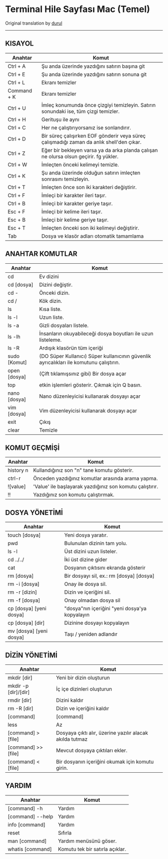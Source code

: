 # Terminal Hile Sayfası Mac (Temel)
Original translation by [durul](https://github.com/durul)

------------

## KISAYOL

| Anahtar | Komut |
| ------ | ----------|
| Ctrl + A | Şu anda üzerinde yazdığını satırın başına git |
| Ctrl + E | Şu anda üzerinde yazdığını satırın sonuna git |
| Ctrl + L | Ekranı temizler |
| Command + K | Ekranı temizler |
| Ctrl + U | İmleç konumunda önce çizgiyi temizleyin. Satırın sonundaki ise, tüm çizgi temizler. |
| Ctrl + H | Gerituşu ile aynı |
| Ctrl + C | Her ne çalıştırıyorsanız ise sonlandırır.|
| Ctrl + D | Bir süreç çalışırken EOF gönderir veya süreç çalışmadığı zaman da anlık shell'den çıkar. |
| Ctrl + Z | Eğer bir bekleyen varsa ya da arka planda çalışan ne olursa olsun geçirir. fg yükler. |
| Ctrl + W | İmleçten önceki kelimeyi temizle.  |
| Ctrl + K | Şu anda üzerinde olduğun satırın imleçten sonrasını temizleyin. |
| Ctrl + T | İmleçten önce son iki karakteri değiştirir. |
| Ctrl + F | İmleçi bir karakter ileri taşır. |
| Ctrl + B | İmleçi bir karakter geriye taşır. |
| Esc + F | İmleçi bir kelime ileri taşır. |
| Esc + B | İmleçi bir kelime geriye taşır. |
| Esc + T | İmleçten önceki son iki kelimeyi değiştirir. |
| Tab | Dosya ve klasör adları otomatik tamamlama |


## ANAHTAR KOMUTLAR

| Anahtar | Komut |
| ------ | ----------|
| cd | Ev dizini |
| cd [dosya] | Dizini değiştir. |
| cd - | Önceki dizin. |
| cd / | Kök dizin. |
| ls | Kısa liste. |
| ls -l | Uzun liste. |
| ls -a | Gizli dosyaları listele. |
| ls -lh | İnsanların okuyabileceği dosya boyutları ile uzun listeleme. |
| ls -R | Ardışık klasörün tüm içeriği |
| sudo [Komut] | (DO Süper Kullanıcı) Süper kullanıcının güvenlik ayrıcalıkları ile komutunu çalıştırın. |
| open [dosya] | (Çift tıklamışsınız gibi) Bir dosya açar |
| top | etkin işlemleri gösterir. Çıkmak için Q basın. |
| nano [dosya] | Nano düzenleyicisi kullanarak dosyayı açar |
| vim	[dosya] | Vim düzenleyicisi kullanarak dosyayı açar |
| exit | Çıkış |
| clear | Temizle |


## KOMUT GEÇMİŞİ

| Anahtar | Komut |
| ------ | ----------|
| history n | Kullandığınız son "n" tane komutu gösterir. |
| ctrl-r | Önceden yazdığınız komutlar arasında arama yapma. |
| ![value] | 'Value' ile başlayarak yazdığınız son komutu çalıştırır. |
| !! | Yazdığınız son komutu çalıştırmak. |


## DOSYA YÖNETİMİ

| Anahtar | Komut |
| ------ | ----------|
| touch [dosya] | Yeni dosya yaratır. |
| pwd | Bulunulan dizinin tam yolu.  |
| ls -l | Üst dizini uzun listeler. |
| cd ../../ | İki üst dizine gider |
| cat | Dosyanın çıktısını ekranda gösterir |
| rm [dosya] | Bir dosyayı sil, ex.: rm [dosya] [dosya] |
| rm -i [dosya] | Onay ile dosya sil. |
| rm -r [dizin] | Dizin ve içeriğini sil. |
| rm -f [dosya] | Onay olmadan dosya sil |
| cp [dosya] [yeni dosya] | "dosya"nın içeriğini "yeni dosya'ya kopyalayın|
| cp [dosya] [dir] | Dizinine dosyayı kopyalayın |
| mv [dosya] [yeni dosya] | Taşı / yeniden adlandır |


## DİZİN YÖNETİMİ

| Anahtar | Komut |
| ------ | ----------|
| mkdir [dir] | Yeni bir dizin oluşturun |
| mkdir -p [dir]/[dir] | İç içe dizinleri oluşturun |
| rmdir [dir] | Dizini kaldır |
| rm -R [dir] | Dizin ve içeriğini kaldır |
| [command] | [command] |	Çıktı üreten birden çok komutu birleştirmeyi sağlar. |
| less | Az |
| [command] > [file] | Dosyaya çıktı alır, üzerine yazılır alacak akılda tutmaz |
| [command] >> [file] |	Mevcut dosyaya çıktıları ekler. |
| [command] < [file] | Bir dosyanın içeriğini okumak için komutu girin. |


## YARDIM

| Anahtar | Komut |
| ------ | ----------|
| [command] -h | Yardım |
| [command] --help | Yardım |
| info [command] | Yardım |
| reset | Sıfırla |
| man [command] | Yardım menüsünü göser. |
| whatis [command] | Komutu tek bir satırla açıklar. |
